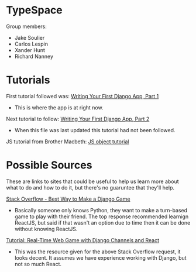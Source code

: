 # TypeSpace

Group members:
* Jake Soulier
* Carlos Lespin
* Xander Hunt
* Richard Nanney

# Tutorials

First tutorial followed was:
[Writing Your First Django App, Part 1](https://docs.djangoproject.com/en/4.0/intro/tutorial01/)
* This is where the app is at right now.

Next tutorial to follow:
[Writing Your First Django App, Part 2](https://docs.djangoproject.com/en/4.0/intro/tutorial02/)
* When this file was last updated this tutorial had not been followed.

JS tutorial from Brother Macbeth:
[JS object tutorial](https://developer.mozilla.org/en-US/docs/Learn/JavaScript/Objects/Object_building_practice)

# Possible Sources
These are links to sites that could be useful to help us learn more about what to do and how to do it, but there's no guaruntee that they'll help.

[Stack Overflow - Best Way to Make a Django Game](https://stackoverflow.com/questions/51857043/best-way-to-make-a-multiplayer-turn-by-turn-online-game-with-python-back-end)
* Basically someone only knows Python, they want to make a turn-based game to play with their friend. The top response recommended learnign ReactJS, but said if that wasn't an option due to time then it can be done without knowing ReactJS.

[Tutorial: Real-Time Web Game with Django Channels and React](https://codyparker.com/django-channels-with-react/)
* This was the resource given for the above Stack Overflow request, it looks decent. It assumes we have experience working with Django, but not so much React.

